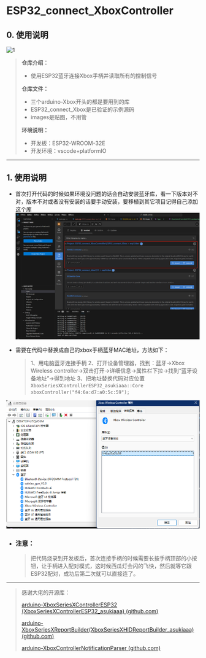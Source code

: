# ESP32_connect_XboxController

## 0. 使用说明



![1](images/1.jpg)

> **仓库介绍：**
> * 使用ESP32蓝牙连接Xbox手柄并读取所有的控制信号
>
>
> **仓库文件：**
> * 三个arduino-Xbox开头的都是要用到的库
> * ESP32_connect_Xbox是已验证的示例源码
> * images是贴图，不用管
>
> **环境说明：**
>
> * 开发板：ESP32-WROOM-32E
> * 开发环境：vscode+platformIO
>
---

## 1. 使用说明

* 首次打开代码的时候如果环境没问题的话会自动安装蓝牙库，看一下版本对不对，版本不对或者没有安装的话要手动安装，要移植到其它项目记得自己添加这个库
![2](images/2.jpg)

* 需要在代码中替换成自己的xbox手柄蓝牙MAC地址，方法如下：
  >1、用电脑蓝牙连接手柄
  >2、打开设备管理器，找到：蓝牙->Xbox Wireless controller->双击打开->详细信息->属性栏下拉->找到“蓝牙设备地址”->得到地址
  >3、把地址替换代码对应位置 `XboxSeriesXControllerESP32_asukiaaa::Core
    xboxController("f4:6a:d7:a0:5c:59");`

![3](images/3.jpg)

* ### **注意**：
  > 把代码烧录到开发板后，首次连接手柄的时候需要长按手柄顶部的小按钮，让手柄进入配对模式，这时候西瓜灯会闪的飞快，然后就等它跟ESP32配对，成功后第二次就可以直接连了。
  



---


> 感谢大佬的开源库：
>
> [arduino-XboxSeriesXControllerESP32 (XboxSeriesXControllerESP32_asukiaaa) (github.com)](https://github.com/asukiaaa/arduino-XboxSeriesXControllerESP32)
>
> [arduino-XboxSeriesXReportBuilder(XboxSeriesXHIDReportBuilder_asukiaaa) (github.com)](https://github.com/asukiaaa/arduino-XboxSeriesXHIDReportBuilder)
>
> [arduino-XboxControllerNotificationParser  (github.com)](https://github.com/asukiaaa/arduino-XboxControllerNotificationParser)
>
